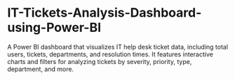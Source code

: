 # IT-Tickets-Analysis-Dashboard-using-Power-BI
A Power BI dashboard that visualizes IT help desk ticket data, including total users, tickets, departments, and resolution times. It features interactive charts and filters for analyzing tickets by severity, priority, type, department, and more.
